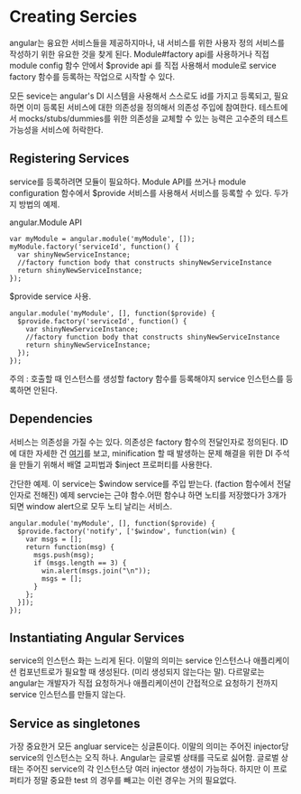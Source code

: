 # Creating Sercies
angular는 융요한 서비스들을 제공하지마나, 내 서비스를 위한 사용자 정의 서비스를 작성하기 위한 유요한 것을 찾게 된다. Module#factory api를 사용하거나 직접  module config 함수 안에서 $provide api 를 직접 사용해서 module로 service factory 함수를 등록하는 작업으로 시작할 수 있다.

모든 sevice는 angular's DI 시스템을 사용해서 스스로도 id를 가지고 등록되고, 필요하면 이미 등록된 서비스에 대한 의존성을 정의해서 의존성 주입에 참여한다. 테스트에서  mocks/stubs/dummies를 위한 의존성을 교체할 수 있는 능력은 고수준의 테스트 가능성을 서비스에 허락한다.

## Registering Services
service를 등록하려면 모듈이 필요하다. Module API를 쓰거나 module configuration 함수에서 $provide 서비스를 사용해서 서비스를 등록할 수 있다. 두가지 방법의 예제.

angular.Module API

    var myModule = angular.module('myModule', []);
    myModule.factory('serviceId', function() {
      var shinyNewServiceInstance;
      //factory function body that constructs shinyNewServiceInstance
      return shinyNewServiceInstance;
    });

$provide service 사용.

    angular.module('myModule', [], function($provide) {
      $provide.factory('serviceId', function() {
        var shinyNewServiceInstance;
        //factory function body that constructs shinyNewServiceInstance
        return shinyNewServiceInstance;
      });
    });

주의 : 호출할 때 인스턴스를 생성할  factory 함수를 등록해야지 service 인스턴스를 등록하면 안된다.

## Dependencies

서비스는 의존성을 가질 수는 있다. 의존성은 factory 함수의 전달인자로 정의된다. ID에 대한 자세한 건 [여기](http://docs.angularjs.org/guide/di)를 보고, minification 할 때 발생하는 문제 해결을 위한 DI 주석을 만들기 위해서 배열 교피법과 $inject 프로퍼티를 사용한다.

간단한 예제. 이 service는 $window service를 주입 받는다. (faction 함수에서 전달인자로 전해진) 예제 servcie는 근야 함수.어떤 함수냐 하면 노티를 저장했다가 3개가 되면 window alert으로 모두 노티 날리는 서비스.

    angular.module('myModule', [], function($provide) {
      $provide.factory('notify', ['$window', function(win) {
        var msgs = [];
        return function(msg) {
          msgs.push(msg);
          if (msgs.length == 3) {
            win.alert(msgs.join("\n"));
            msgs = [];
          }
        };
      }]);
    });

## Instantiating Angular Services
service의 인스턴스 화는 느리게 된다. 이말의 의미는 service 인스턴스나 애플리케이션 컴포넌트로가 필요할 때 생성된다. (미리 생성되지 않는다는 말). 다르말로는 angular는 개발자가 직접 요청하거나 애플리케이션이 간접적으로 요청하기 전까지 service 인스턴스를 만들지 않는다.

## Service as singletones
가장 중요한거 모든 angluar service는 싱글톤이다. 이말의 의미는 주어진 injector당 service의 인스턴스는 오직 하나. Angular는 글로벌 상태를 극도로 싫어함. 글로벌 상태는 주어진 service의 각 인스턴스당 여러 injector 생성이 가능하다. 하지만 이 프로퍼티가 정말 중요한 test 의 경우를 빼고는 이런 경우는 거의 필요없다.


